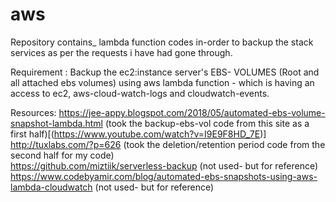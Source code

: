 # aws
Repository contains_ lambda function codes in-order to backup the stack services as per the requests i have had gone through.

Requirement : Backup the ec2:instance server's EBS- VOLUMES (Root and all attached ebs volumes) using aws lambda function - which is having an access to ec2, aws-cloud-watch-logs and cloudwatch-events.

Resources: 
https://jee-appy.blogspot.com/2018/05/automated-ebs-volume-snapshot-lambda.html
(took the backup-ebs-vol code from this site as a first half)[(https://www.youtube.com/watch?v=I9E9F8HD_7E)]
http://tuxlabs.com/?p=626   (took the deletion/retention period code from the second half for my code)          
https://github.com/miztiik/serverless-backup   (not used- but for reference)
https://www.codebyamir.com/blog/automated-ebs-snapshots-using-aws-lambda-cloudwatch  (not used- but for reference)
